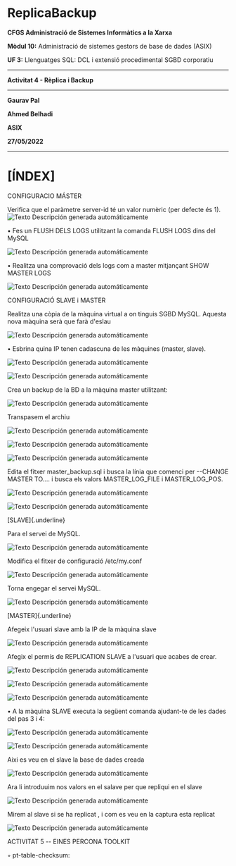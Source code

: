 # ReplicaBackup
**CFGS Administració de Sistemes Informàtics a la Xarxa**

**Mòdul 10:** Administració de sistemes gestors de base de dades (ASIX)

**UF 3:** Llenguatges SQL: DCL i extensió procedimental SGBD corporatiu


***


**Activitat 4 - Rèplica i Backup**


***

**Gaurav Pal**

**Ahmed Belhadi**

**ASIX**

**27/05/2022**
***

# **[ÍNDEX]**
CONFIGURACIO MÁSTER

Verifica que el paràmetre server-id té un valor numèric (per defecte és
1). ![Texto Descripción generada
automáticamente](https://github.com/ahmedwaix/ReplicaBackup/blob/main/imagenes/image1.png)

• Fes un FLUSH DELS LOGS utilitzant la comanda FLUSH LOGS dins del MySQL

![Texto Descripción generada
automáticamente](https://github.com/ahmedwaix/ReplicaBackup/blob/main/imagenes/image2.png)

• Realitza una comprovació dels logs com a master mitjançant SHOW MASTER
LOGS

![Texto Descripción generada
automáticamente](https://github.com/ahmedwaix/ReplicaBackup/blob/main/imagenes/image3.png)

CONFIGURACIÓ SLAVE i MASTER

Realitza una còpia de la màquina virtual a on tinguis SGBD MySQL.
Aquesta nova màquina serà que farà d\'eslau

![Texto Descripción generada
automáticamente](https://github.com/ahmedwaix/ReplicaBackup/blob/main/imagenes/image4.png)

• Esbrina quina IP tenen cadascuna de les màquines (master, slave).

![Texto Descripción generada
automáticamente](https://github.com/ahmedwaix/ReplicaBackup/blob/main/imagenes/image5.png)

![Texto Descripción generada
automáticamente](https://github.com/ahmedwaix/ReplicaBackup/blob/main/imagenes/image6.png)

Crea un backup de la BD a la màquina master utilitzant:

![Texto Descripción generada
automáticamente](https://github.com/ahmedwaix/ReplicaBackup/blob/main/imagenes/image7.png)

Transpasem el archiu

![Texto Descripción generada
automáticamente](https://github.com/ahmedwaix/ReplicaBackup/blob/main/imagenes/image8.png)

![Texto Descripción generada
automáticamente](https://github.com/ahmedwaix/ReplicaBackup/blob/main/imagenes/image9.png)

![Texto Descripción generada
automáticamente](https://github.com/ahmedwaix/ReplicaBackup/blob/main/imagenes/image10.png)

Edita el fitxer master_backup.sql i busca la línia que comenci per
\--CHANGE MASTER TO\.... i busca els valors MASTER_LOG_FILE i
MASTER_LOG_POS.

![Texto Descripción generada
automáticamente](https://github.com/ahmedwaix/ReplicaBackup/blob/main/imagenes/image11.png)

![Texto Descripción generada
automáticamente](https://github.com/ahmedwaix/ReplicaBackup/blob/main/imagenes/image12.png)

[SLAVE]{.underline}

Para el servei de MySQL.

![Texto Descripción generada
automáticamente](https://github.com/ahmedwaix/ReplicaBackup/blob/main/imagenes/image13.png)

Modifica el fitxer de configuració /etc/my.conf

![Texto Descripción generada
automáticamente](https://github.com/ahmedwaix/ReplicaBackup/blob/main/imagenes/image14.png)

Torna engegar el servei MySQL.

![Texto Descripción generada
automáticamente](https://github.com/ahmedwaix/ReplicaBackup/blob/main/imagenes/image15.png)

[MASTER]{.underline}

Afegeix l\'usuari slave amb la IP de la màquina slave

![Texto Descripción generada
automáticamente](https://github.com/ahmedwaix/ReplicaBackup/blob/main/imagenes/image15.png)

Afegix el permís de REPLICATION SLAVE a l\'usuari que acabes de crear.

![Texto Descripción generada
automáticamente](https://github.com/ahmedwaix/ReplicaBackup/blob/main/imagenes/image17.png)

![Texto Descripción generada
automáticamente](https://github.com/ahmedwaix/ReplicaBackup/blob/main/imagenes/image18.png)

![Texto Descripción generada
automáticamente](https://github.com/ahmedwaix/ReplicaBackup/blob/main/imagenes/image19.png)

• A la màquina SLAVE executa la següent comanda ajudant-te de les dades
del pas 3 i 4:

![Texto Descripción generada
automáticamente](https://github.com/ahmedwaix/ReplicaBackup/blob/main/imagenes/image20.png)

![Texto Descripción generada
automáticamente](https://github.com/ahmedwaix/ReplicaBackup/blob/main/imagenes/image21.png)

Aixi es veu en el slave la base de dades creada

![Texto Descripción generada
automáticamente](https://github.com/ahmedwaix/ReplicaBackup/blob/main/imagenes/image22.png)

Ara li introduuim nos valors en el salave per que repliqui en el slave

![Texto Descripción generada
automáticamente](https://github.com/ahmedwaix/ReplicaBackup/blob/main/imagenes/image23.png)

Mirem al slave si se ha replicat , i com es veu en la captura esta
replicat

![Texto Descripción generada
automáticamente](https://github.com/ahmedwaix/ReplicaBackup/blob/main/imagenes/image24.png)

ACTIVITAT 5 -- EINES PERCONA TOOLKIT

◦ pt-table-checksum:
